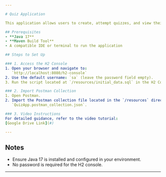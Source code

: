 ```yaml
---

# Quiz Application  

This application allows users to create, attempt quizzes, and view their scores.  

## Prerequisites  
- **Java 17**  
- **Maven Build Tool**  
- A compatible IDE or terminal to run the application  

## Steps to Set Up  

### 1. Access the H2 Console  
1. Open your browser and navigate to:  
   `http://localhost:8080/h2-console`  
2. Use the default username: `sa` (leave the password field empty).  
3. Run the script located at `/resources/initial_data.sql` in the H2 Console to initialize the database.  

### 2. Import Postman Collection  
1. Open Postman.  
2. Import the Postman collection file located in the `/resources` directory:  
   `QuizApp.postman_collection.json`.  

### 3. Video Instructions  
For detailed guidance, refer to the video tutorial:  
[Google Drive Link](#)  

---  
```


## Notes  
- Ensure Java 17 is installed and configured in your environment.  
- No password is required for the H2 console.   

---  
